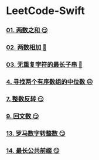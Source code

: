 # LeetCode-Swift

### [01. 两数之和 😏](<https://github.com/alflix/leetcode-swift/tree/master/01-twoSum>)

### [02. 两数相加 🤔](<https://github.com/alflix/leetcode-swift/tree/master/02-addTwoNumbers> )

### [03. 无重复字符的最长子串 🤔](<https://github.com/alflix/leetcode-swift/tree/master/03-lengthOfLongestSubstring>)

### [4. 寻找两个有序数组的中位数 😑](https://leetcode-cn.com/problems/median-of-two-sorted-arrays/)

### [7. 整数反转 😏](https://github.com/alflix/leetcode-swift/tree/master/07-reverseInterger)

### [9. 回文数 😏](https://leetcode-cn.com/problems/reverse-integer/)

### [13. 罗马数字转整数 😏](https://github.com/alflix/leetcode-swift/tree/master/13-romanToInt)

### [14. 最长公共前缀 😏](https://github.com/alflix/leetcode-swift/tree/master/14-longestCommonPrefix)

